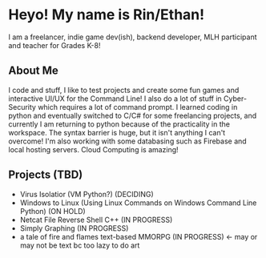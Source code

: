 # Heyo! My name is Rin/Ethan!
I am a freelancer, indie game dev(ish), backend developer, MLH participant and teacher for Grades K-8!

## About Me
I code and stuff, I like to test projects and create some fun games and interactive UI/UX for the Command Line! I also do a lot of stuff in Cyber-Security which requires a lot of command prompt. I learned coding in python and eventually switched to C/C# for some freelancing projects, and currently I am returning to python because of the practicality in the workspace. The syntax barrier is huge, but it isn't anything I can't overcome! I'm also working with some databasing such as Firebase and local hosting servers. Cloud Computing is amazing!

## Projects (TBD)
- Virus Isolatior (VM Python?) (DECIDING)
- Windows to Linux (Using Linux Commands on Windows Command Line Python) (ON HOLD)
- Netcat File Reverse Shell C++ (IN PROGRESS)
- Simply Graphing (IN PROGRESS)
- a tale of fire and flames text-based MMORPG (IN PROGRESS) <- may or may not be text bc too lazy to do art
